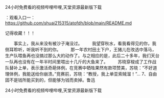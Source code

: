 24小时免费看的视频哔哩哔哩,天堂资源最新版下载

：观看入口一：https://github.com/shuai215315/atofdh/blob/main/README.md


记得收藏！！！



　　事实上，我从来没有被沙子淹没过。
　　我望穿秋水，看我看得见的你，我侧耳聆听，听我听不到的你。
　　那一年农村田土下户，王猪儿在改选中落马，生产队喂鱼再也没搞过那么大的动作了。与之相应的是，此后二十多年，我们天台一队再也没有在一年半时间里喂出十几斤的大鱼来了。
　　苏晓穿梭成了工作战队替补上单，表示激活奇葩体例，在竞赛中牺牲果然有款项赞美，苏晓：“不好道理体例，我能送给你崩溃。”竞赛前，苏晓：“教授，我上单亚索贼溜！”…
	7、自由固不是钱所能买到的，但能够为钱而卖掉。鲁迅







24小时免费看的视频哔哩哔哩,天堂资源最新版下载
